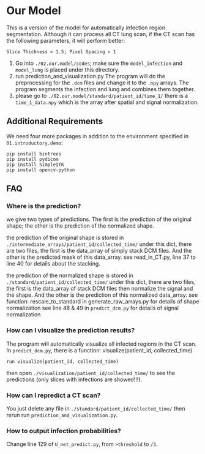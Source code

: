 # Our Model

This is a version of the model for automatically infection region segmentation.
Although it can process all CT lung scan, if the CT scan has the following parameters, it will perform better: 
```
Slice Thickness < 1.5; Pixel Spacing < 1
```
1. Go into `./02.our.model/codes`; make sure the `model_infection` and `model_lung` is placed under this directory. 
2. run prediction_and_visualization.py
The program will do the preprocessing for the `.dcm` files and change it to the `.npy` arrays. The program segments the infection and lung and combines them together.
3. please go to `./02.our.model/standard/patient_id/time_1/` there is a `time_1_data.npy` which is the array after spatial and signal normalization.

## Additional Requirements
We need four more packages in addition to the environment specified in `01.introductory.demo`:
```
pip install bintrees
pip install pydicom
pip install SimpleITK
pip install opencv-python
```

## FAQ

### Where is the prediction?

we give two types of predictions. The first is the prediction of the original shape; the other is the prediction of the normalized shape.

the prediction of the original shape is stored in `./intermediate_arrays/patient_id/collected_time/`
under this dict, there are two files, the first is the data_array of simply stack DCM files. And the other is the predicted mask of this data_array.
see read_in_CT.py, line 37 to line 40 for details about the stacking.

the prediction of the normalized shape is stored in `./standard/patient_id/collected_time/`
under this dict, there are two files, the first is the data_array of stack DCM files then normalize the signal and the shape. And the other is the prediction of this normalized data_array.
see function: rescale_to_standard in generate_raw_arrays.py for details of shape normalization
see line 48 & 49 in `predict_dcm.py` for details of signal normalization


### How can I visualize the prediction results?
The program will automatically visualize all infected regions in the CT scan.
In `predict_dcm.py`, there is a function: visualize(patient_id, collected_time)

```
run visualize(patient_id, collected_time)
```
then open `./visualization/patient_id/collected_time/` to see the predictions (only slices with infections are showed!!!).

### How can I repredict a CT scan?
You just delete any file in `./standard/patient_id/collected_time/`
then rerun run `prediction_and_visualization.py`.


### How to output infection probabilities? 

Change line 129 of `U_net_predict.py`, from `>threshold` to `/3`.

